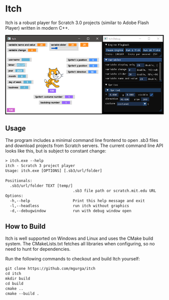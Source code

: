 # Itch
Itch is a robust player for Scratch 3.0 projects (similar to Adobe Flash Player) written in modern C++.

![itch with debug window running monitortest.sb3](https://raw.githubusercontent.com/mgurga/itch/master/docs/itchanddebug.png)

## Usage
The program includes a minimal command line frontend to open .sb3 files and download projects from Scratch servers.
The current command line API looks like this, but is subject to constant change:
```
> itch.exe --help
itch - Scratch 3 project player
Usage: itch.exe [OPTIONS] [.sb3/url/folder]

Positionals:
  .sb3/url/folder TEXT [temp/]
                              .sb3 file path or scratch.mit.edu URL
Options:
  -h,--help                   Print this help message and exit
  -l,--headless               run itch without graphics
  -d,--debugwindow            run with debug window open
```

## How to Build
Itch is well supported on Windows and Linux and uses the CMake build system.
The CMakeLists.txt fetches all libraries when configuring, so no need to hunt for dependencies.

Run the following commands to checkout and build Itch yourself:
```
git clone https://github.com/mgurga/itch
cd itch
mkdir build
cd build
cmake ..
cmake --build .
```
